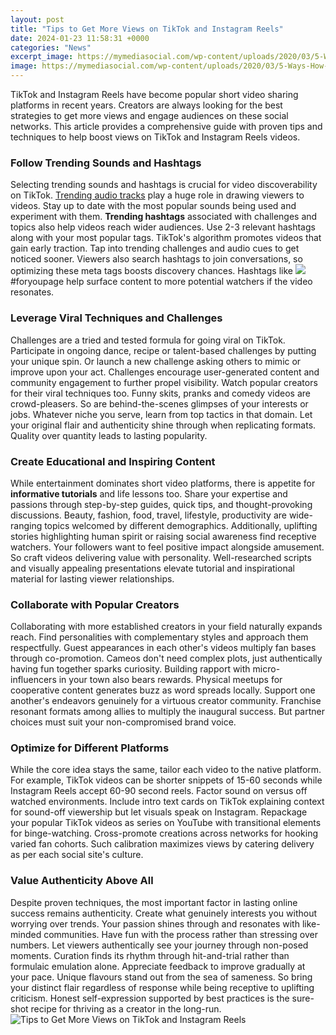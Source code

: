 ```yaml
---
layout: post
title: "Tips to Get More Views on TikTok and Instagram Reels"
date: 2024-01-23 11:58:31 +0000
categories: "News"
excerpt_image: https://mymediasocial.com/wp-content/uploads/2020/03/5-Ways-How-to-Get-More-Views-on-TikTok.png
image: https://mymediasocial.com/wp-content/uploads/2020/03/5-Ways-How-to-Get-More-Views-on-TikTok.png
---
```


TikTok and Instagram Reels have become popular short video sharing platforms in recent years. Creators are always looking for the best strategies to get more views and engage audiences on these social networks. This article provides a comprehensive guide with proven tips and techniques to help boost views on TikTok and Instagram Reels videos.
### Follow Trending Sounds and Hashtags 
Selecting trending sounds and hashtags is crucial for video discoverability on TikTok. [Trending audio tracks](https://store.fi.io.vn/play-well-with-others-otter-lover-animal-marine-biologist-1) play a huge role in drawing viewers to videos. Stay up to date with the most popular sounds being used and experiment with them. **Trending hashtags** associated with challenges and topics also help videos reach wider audiences. Use 2-3 relevant hashtags along with your most popular tags.
TikTok's algorithm promotes videos that gain early traction. Tap into trending challenges and audio cues to get noticed sooner. Viewers also search hashtags to join conversations, so optimizing these meta tags boosts discovery chances. Hashtags like 
![](https://uppbeat.io/blog/content/images/2023/05/Get-more-views-on-TikTok.jpg)
#foryoupage help surface content to more potential watchers if the video resonates.
### Leverage Viral Techniques and Challenges
Challenges are a tried and tested formula for going viral on TikTok. Participate in ongoing dance, recipe or talent-based challenges by putting your unique spin. Or launch a new challenge asking others to mimic or improve upon your act. Challenges encourage user-generated content and community engagement to further propel visibility. 
Watch popular creators for their viral techniques too. Funny skits, pranks and comedy videos are crowd-pleasers. So are behind-the-scenes glimpses of your interests or jobs. Whatever niche you serve, learn from top tactics in that domain. Let your original flair and authenticity shine through when replicating formats. Quality over quantity leads to lasting popularity.
### Create Educational and Inspiring Content
While entertainment dominates short video platforms, there is appetite for **informative tutorials** and life lessons too. Share your expertise and passions through step-by-step guides, quick tips, and thought-provoking discussions. Beauty, fashion, food, travel, lifestyle, productivity are wide-ranging topics welcomed by different demographics. 
Additionally, uplifting stories highlighting human spirit or raising social awareness find receptive watchers. Your followers want to feel positive impact alongside amusement. So craft videos delivering value with personality. Well-researched scripts and visually appealing presentations elevate tutorial and inspirational material for lasting viewer relationships.    
### Collaborate with Popular Creators  
Collaborating with more established creators in your field naturally expands reach. Find personalities with complementary styles and approach them respectfully. Guest appearances in each other's videos multiply fan bases through co-promotion. Cameos don't need complex plots, just authentically having fun together sparks curiosity. 
Building rapport with micro-influencers in your town also bears rewards. Physical meetups for cooperative content generates buzz as word spreads locally. Support one another's endeavors genuinely for a virtuous creator community. Franchise resonant formats among allies to multiply the inaugural success. But partner choices must suit your non-compromised brand voice.
### Optimize for Different Platforms
While the core idea stays the same, tailor each video to the native platform. For example, TikTok videos can be shorter snippets of 15-60 seconds while Instagram Reels accept 60-90 second reels. Factor sound on versus off watched environments. 
Include intro text cards on TikTok explaining context for sound-off viewership but let visuals speak on Instagram. Repackage your popular TikTok videos as series on YouTube with transitional elements for binge-watching. Cross-promote creations across networks for hooking varied fan cohorts. Such calibration maximizes views by catering delivery as per each social site's culture.
### Value Authenticity Above All    
Despite proven techniques, the most important factor in lasting online success remains authenticity. Create what genuinely interests you without worrying over trends. Your passion shines through and resonates with like-minded communities. Have fun with the process rather than stressing over numbers. Let viewers authentically see your journey through non-posed moments. 
Curation finds its rhythm through hit-and-trial rather than formulaic emulation alone. Appreciate feedback to improve gradually at your pace. Unique flavours stand out from the sea of sameness. So bring your distinct flair regardless of response while being receptive to uplifting criticism. Honest self-expression supported by best practices is the sure-shot recipe for thriving as a creator in the long-run.
![Tips to Get More Views on TikTok and Instagram Reels](https://mymediasocial.com/wp-content/uploads/2020/03/5-Ways-How-to-Get-More-Views-on-TikTok.png)